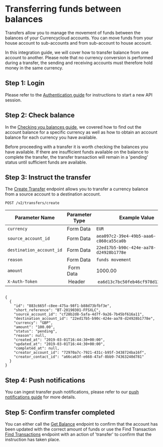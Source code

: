 [_metadata_:menu_title]:- "Transferring funds between balances"
[_metadata_:order]:- "4"

# Transferring funds between balances

Transfers allow you to manage the movement of funds between the balances of your Currencycloud accounts. You can move funds from your house account to sub-accounts and from sub-account to house account.

In this integration guide, we will cover how to transfer balance from one account to another. Please note that no currency conversion is performed during a transfer, the sending and receiving accounts must therefore hold money in the same currency.

## Step 1: Login

Please refer to the [Authentication guide](/guides/integration-guides/authentication) for instructions to start a new API session.

## Step 2: Check balance

In the [Checking you balances guide](/guides/integration-guides/checking-your-balances), we covered how to find out the account balance for a specific currency as well as how to obtain an account balance for each currency you have available.

Before proceeding with a transfer it is worth checking the balances you have available. If there are insufficient funds available on the balance to complete the transfer, the transfer transaction will remain in a 'pending' status until sufficient funds are available.

## Step 3: Instruct the transfer

The [Create Transfer](/api-reference/#create-transfer) endpoint allows you to transfer a currency balance from a source account to a destination account.


`POST /v2/transfers/create`

| Parameter Name | Parameter Type | Example Value |
| --- | --- | --- |
| `currency` | Form Data | `EUR` |
| `source_account_id` | Form Data | `aea097c2-39e4-49b5-aaa6-c860ca55ca0b` |
| `destination_account_id` | Form Data | `22ed17b5-b90c-424e-aa78-d24928b1778e` |
| `reason` | Form Data | `funds movement` |
| `amount` |  Form Data | 1000.00 |
| `X-Auth-Token` |  Header |  `ea6d13c7bc50feb46cf978d137bc01a2` |

```

{
  {
    "id": "883c665f-c8ee-475a-98f1-b88d73bfbf3e",
    "short_reference": "BT-20190301-FFSXLC",
    "source_account_id": "cf28b2d8-5afa-4d7f-9a26-7b45bf616a11",
    "destination_account_id": "22ed17b5-b90c-424e-aa78-d24928b1778e",
    "currency": "GBP",
    "amount": "100.00",
    "status": "pending",
    "reason": null,
    "created_at": "2019-03-01T16:44:30+00:00",
    "updated_at": "2019-03-01T16:44:30+00:00",
    "completed_at": null,
    "creator_account_id": "72970a7c-7921-431c-b95f-3438724ba16f",
    "creator_contact_id": "a66ca63f-e668-47af-8bb9-74363240d781"
  }
}
```

## Step 4: Push notifications

You can ingest transfer push notifications, please refer to our [push notifications guide](/guides/getting-started/push-notifications/) for more details.

## Step 5: Confirm transfer completed

You can either call the [Get Balance](/api-reference/#get-balance) endpoint to confirm that the account has been updated with the correct amount of funds or use the Find Transaction [Find Transactions](/api-reference/#find-transactions) endpoint with an action of 'transfer' to confirm that the instruction has taken place.
